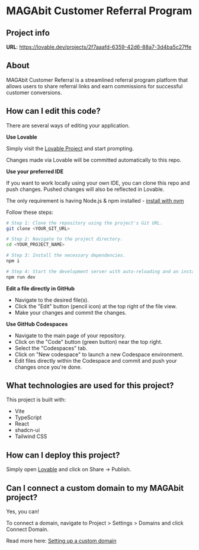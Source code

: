 # MAGAbit Customer Referral Program

## Project info

**URL**: https://lovable.dev/projects/2f7aaafd-6359-42d6-88a7-3d4ba5c27ffe

## About

MAGAbit Customer Referral is a streamlined referral program platform that allows users to share referral links and earn commissions for successful customer conversions.

## How can I edit this code?

There are several ways of editing your application.

**Use Lovable**

Simply visit the [Lovable Project](https://lovable.dev/projects/2f7aaafd-6359-42d6-88a7-3d4ba5c27ffe) and start prompting.

Changes made via Lovable will be committed automatically to this repo.

**Use your preferred IDE**

If you want to work locally using your own IDE, you can clone this repo and push changes. Pushed changes will also be reflected in Lovable.

The only requirement is having Node.js & npm installed - [install with nvm](https://github.com/nvm-sh/nvm#installing-and-updating)

Follow these steps:

```sh
# Step 1: Clone the repository using the project's Git URL.
git clone <YOUR_GIT_URL>

# Step 2: Navigate to the project directory.
cd <YOUR_PROJECT_NAME>

# Step 3: Install the necessary dependencies.
npm i

# Step 4: Start the development server with auto-reloading and an instant preview.
npm run dev
```

**Edit a file directly in GitHub**

- Navigate to the desired file(s).
- Click the "Edit" button (pencil icon) at the top right of the file view.
- Make your changes and commit the changes.

**Use GitHub Codespaces**

- Navigate to the main page of your repository.
- Click on the "Code" button (green button) near the top right.
- Select the "Codespaces" tab.
- Click on "New codespace" to launch a new Codespace environment.
- Edit files directly within the Codespace and commit and push your changes once you're done.

## What technologies are used for this project?

This project is built with:

- Vite
- TypeScript
- React
- shadcn-ui
- Tailwind CSS

## How can I deploy this project?

Simply open [Lovable](https://lovable.dev/projects/2f7aaafd-6359-42d6-88a7-3d4ba5c27ffe) and click on Share -> Publish.

## Can I connect a custom domain to my MAGAbit project?

Yes, you can!

To connect a domain, navigate to Project > Settings > Domains and click Connect Domain.

Read more here: [Setting up a custom domain](https://docs.lovable.dev/tips-tricks/custom-domain#step-by-step-guide)
